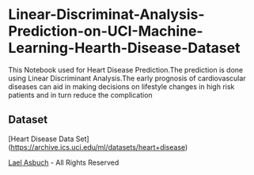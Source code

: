 # Linear-Discriminat-Analysis-Prediction-on-UCI-Machine-Learning-Hearth-Disease-Dataset
This Notebook used for Heart Disease Prediction.The prediction is done using Linear Discriminant Analysis.The early prognosis of cardiovascular diseases can aid in making decisions on lifestyle changes in high risk patients and in turn reduce the complication

## Dataset
[Heart Disease Data Set] (https://archive.ics.uci.edu/ml/datasets/heart+disease)

[Lael Asbuch](https://www.linkedin.com/in/laelasbuch/) - All Rights Reserved
